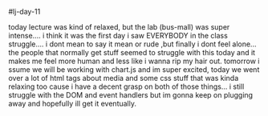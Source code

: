 #lj-day-11  

today lecture was kind of relaxed, but the lab (bus-mall) was super intense.... i think it was the first day i saw EVERYBODY in the class struggle.... i dont mean to say it mean or rude ,but finally i dont feel alone... the people that normally get stuff seemed to struggle with this today and it makes me feel more human and less like i wanna rip my hair out. tomorrow i ssume we will be working with chart.js and im super excited, today we went over a lot of html tags about media and some css stuff that was kinda relaxing too cause i have a decent grasp on both of those things... i still struggle with the DOM and event handlers but im gonna keep on plugging away and hopefully ill get it eventually.
